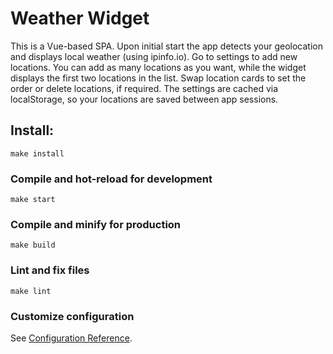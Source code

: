 # Weather Widget

This is a Vue-based SPA.
Upon initial start the app detects your geolocation and displays local weather (using ipinfo.io). 
Go to settings to add new locations. You can add as many locations as you want, while the widget displays the first two locations in the list. Swap location cards to set the order or delete locations, if required.
The settings are cached via localStorage, so your locations are saved between app sessions.

## Install:

```
make install
```

### Compile and hot-reload for development
```
make start
```

### Compile and minify for production
```
make build
```

### Lint and fix files
```
make lint
```

### Customize configuration
See [Configuration Reference](https://cli.vuejs.org/config/).
